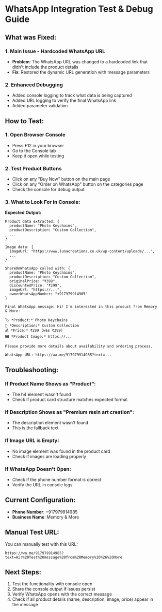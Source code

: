 # WhatsApp Integration Test & Debug Guide

## What was Fixed:

### 1. **Main Issue - Hardcoded WhatsApp URL**
- **Problem**: The WhatsApp URL was changed to a hardcoded link that didn't include the product details
- **Fix**: Restored the dynamic URL generation with message parameters

### 2. **Enhanced Debugging**
- Added console logging to track what data is being captured
- Added URL logging to verify the final WhatsApp link
- Added parameter validation

## How to Test:

### 1. **Open Browser Console**
- Press F12 in your browser
- Go to the Console tab
- Keep it open while testing

### 2. **Test Product Buttons**
- Click on any "Buy Now" button on the main page
- Click on any "Order on WhatsApp" button on the categories page
- Check the console for debug output

### 3. **What to Look For in Console:**

**Expected Output:**
```
Product data extracted: {
  productName: "Photo Keychains",
  productDescription: "Custom Collection",
  ...
}

Image data: {
  imageUrl: "https://www.lunacreations.co.uk/wp-content/uploads/...",
  ...
}

ShareOnWhatsApp called with: {
  productName: "Photo Keychains",
  productDescription: "Custom Collection",
  originalPrice: "₹399",
  discountedPrice: "₹299",
  imageUrl: "https://...",
  ownerWhatsAppNumber: "+917979914985"
}

Final WhatsApp message: Hi! I'm interested in this product from Memory & More:

🏷️ *Product:* Photo Keychains
📝 *Description:* Custom Collection
💰 *Price:* ₹299 (was ₹399)
🖼️ *Product Image:* https://...

Please provide more details about availability and ordering process.

WhatsApp URL: https://wa.me/917979914985?text=...
```

## Troubleshooting:

### If Product Name Shows as "Product":
- The h4 element wasn't found
- Check if product card structure matches expected format

### If Description Shows as "Premium resin art creation":
- The description element wasn't found
- This is the fallback text

### If Image URL is Empty:
- No image element was found in the product card
- Check if images are loading properly

### If WhatsApp Doesn't Open:
- Check if the phone number format is correct
- Verify the URL in console logs

## Current Configuration:
- **Phone Number**: +917979914985
- **Business Name**: Memory & More

## Manual Test URL:
You can manually test with this URL:
```
https://wa.me/917979914985?text=Hi!%20Test%20message%20from%20Memory%20%26%20More
```

## Next Steps:
1. Test the functionality with console open
2. Share the console output if issues persist
3. Verify WhatsApp opens with the correct message
4. Check if all product details (name, description, image, price) appear in the message
